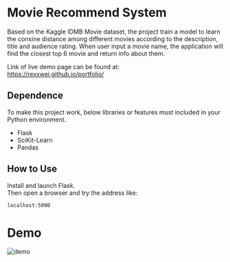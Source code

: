 Movie Recommend System
=========
Based on the Kaggle IDMB Movie dataset, the project train a model to learn the consine distance among different movies according to the description, title and audience rating.
When user input a movie name, the application will find the closest top 6 movie and return info about them.<br>

Link of live demo page can be found at: <br>
https://rexxwei.github.io/portfolio/


Dependence
----
To make this project work, below libraries or features must included in your Python environment. 
  - Flask
  - SciKit-Learn
  - Pandas
  

How to Use
----
Install and launch Flask.<br>
Then open a browser and try the address like:<br>

```css
localhost:5000
```


Demo
=========
![demo](demo.gif "Demo")
